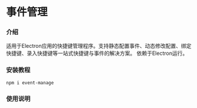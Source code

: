 # 事件管理

### 介绍
适用于Electron应用的快捷键管理程序。支持静态配置事件、动态修改配置、绑定快捷键、录入快捷键等一站式快捷键与事件的解决方案。
依赖于Electron运行。


### 安装教程

`npm i event-manage`

### 使用说明

```js
```

